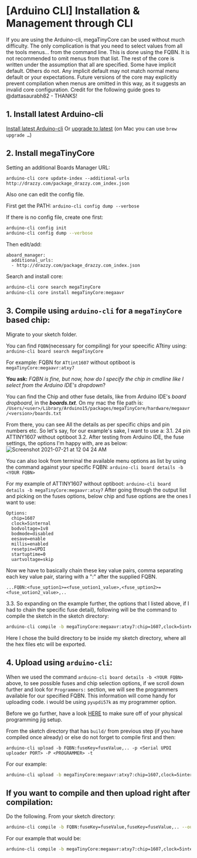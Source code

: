 # [Arduino CLI] Installation & Management through CLI
If you are using the Arduino-cli, megaTinyCore can be used without much difficulty. The only complication is that you need to select values from all the tools menus... from the command line. This is done using the FQBN. It is not recommended to omit menus from that list. The rest of the core is written under the assumption that all are specified. Some have implicit default. Others do not. Any implicit default may not match normal menu default or your expectations. Future versions of the core may explicitly prevent compilation when menus are omitted in this way, as it suggests an invalid core configuration.
Credit for the following guide goes to @dattasaurabh82 - THANKS!

## 1. Install latest Arduino-cli
[Install latest Arduino-cli](https://arduino.github.io/arduino-cli/latest/installation/)
Or
[upgrade to latest](https://arduino.github.io/arduino-cli/latest/UPGRADING/) (on Mac you can use `brew upgrade …`)

## 2. Install megaTinyCore
Setting an additional Boards Manager URL:

`arduino-cli core update-index --additional-urls http://drazzy.com/package_drazzy.com_index.json`

Also one can edit the config file.

First get the PATH:
`arduino-cli config dump --verbose`

If there is no config file, create one first:
```sh
arduino-cli config init
arduino-cli config dump --verbose
```
Then edit/add:
```text
aboard_manager:
  additional_urls:
  - http://drazzy.com/package_drazzy.com_index.json
```
Search and install core:
```sh
arduino-cli core search megaTinyCore
arduino-cli core install megaTinyCore:megaavr
```

## 3. Compile using `arduino-cli` for a `megaTinyCore` based chip:
Migrate to your sketch folder.

You can find `FQBN`(necessary for compiling) for your speecific ATtiny using:
`arduino-cli board search megaTinyCore`

For example: FQBN for `ATtint1607` without optiboot is `megaTinyCore:megaavr:atxy7`

**You ask:** _FQBN is fine, but now, how do I specify the chip in cmdline like I select from the Arduino IDE's dropdown_?

You can find the Chip and other fuse details, like from Arduino IDE's _board dropboard_, in the **_boards.txt_**. On my mac the file path is: `/Users/<user>/Library/Arduino15/packages/megaTinyCore/hardware/megaavr/<version>/boards.txt`

From there, you can see All the details as per specific chips and pin numbers etc.
So let's say, for our example's sake, I want to use a:
3.1. 24 pin ATTINY1607 without optiboot
3.2. After testing from Arduino IDE, the fuse settings, the options I'm happy with, are as below:
![Screenshot 2021-07-21 at 12 04 24 AM](https://user-images.githubusercontent.com/4619862/126485512-83e0ff2a-48d6-4c63-86a7-12910361e4ef.png)

You can also look from terminal the available menu options as list by using the command against your specific FQBN:
`arduino-cli board details -b <YOUR FQBN>`

For my example of ATTINY1607 without optiboot: `arduino-cli board details -b megaTinyCore:megaavr:atxy7`
After going through the output list and picking on the fuses options, below chip and fuse options are the ones I want to use:
```text
Options:
  chip=1607
  clock=5internal
  bodvoltage=1v8
  bodmode=disabled
  eesave=enable
  millis=enabled
  resetpin=UPDI
  startuptime=0
  uartvoltage=skip
```
Now we have to basically chain these key value pairs, comma separating each key value pair, staring with a ":" after the supplied FQBN.

`...FQBN:<fuse_uption1>=<fuse_uotion1_value>,<fuse_uption2>=<fuse_uotion2_value>,..`

3.3. So expanding on the example further, the options that I listed above, if I had to chain the specific fuse detail), following will be the command to compile the sketch in the sketch directory:

```sh
arduino-cli compile -b megaTinyCore:megaavr:atxy7:chip=1607,clock=5internal,bodvoltage=1v8,bodmode=disabled,eesave=enable,millis=enabled,resetpin=UPDI,startuptime=0,uartvoltage=skip --output-dir ./build/
```
Here I chose the build directory to be inside my sketch directory, where all the hex files etc will be exported.


## 4. Upload using `arduino-cli`:

When we used the command `arduino-cli board details -b <YOUR FQBN>` above, to see possible fuses and chip selection options, if we scroll down further and look for `Programmers:` section, we will see the programmers available for our specified FQBN. This information will come handy for uploading code.
i would be using `pyupdi57k` as my programmer option.

Before we go further, have a look [HERE](https://github.com/SpenceKonde/AVR-Guidance/blob/master/UPDI/jtag2updi.md) to make sure off of your physical programming jig setup.

From the sketch directory that has `build/` from previous step (if you have compiled once already) or else do not forget to compile first and then:

`arduino-cli upload -b FQBN:fuseKey=fuseValue,.. -p <Serial UPDI uploader PORT> -P <PROGRAMMER> -t`

For our example:

```sh
arduino-cli upload -b megaTinyCore:megaavr:atxy7:chip=1607,clock=5internal,bodvoltage=1v8,bodmode=disabled,eesave=enable,millis=enabled,resetpin=UPDI,startuptime=0,uartvoltage=skip -p /dev/tty.usbserial-A10KHTR4 -P pyupdi57k -t
```

## If you want to compile and then upload right after compilation:
Do the following. From your sketch directory:
```sh
arduino-cli compile -b FQBN:fuseKey=fuseValue,fuseKey=fuseValue,.. --output-dir ./build/ -u -p <Serial UPDI uploader PORT> -P <PROGRAMMER> -t
```
For our example that would be:
```sh
arduino-cli compile -b megaTinyCore:megaavr:atxy7:chip=1607,clock=5internal,bodvoltage=1v8,bodmode=disabled,eesave=enable,millis=enabled,resetpin=UPDI,startuptime=0,uartvoltage=skip --output-dir ./build/ -u -p /dev/tty.usbserial-A10KHTR4 -P pyupdi57k -t
```
